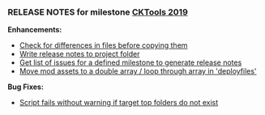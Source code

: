 ### RELEASE NOTES for milestone [CKTools 2019](https://github.com/SkyrimLL/CKTools/milestone/1?closed=1) 
**Enhancements:** 
- [Check for differences in files before copying them](https://github.com/SkyrimLL/CKTools/issues/6)
- [Write release notes to project folder](https://github.com/SkyrimLL/CKTools/issues/5)
- [Get list of issues for a defined milestone to generate release notes](https://github.com/SkyrimLL/CKTools/issues/3)
- [Move mod assets to a double array / loop through array in 'deployfiles'](https://github.com/SkyrimLL/CKTools/issues/1)

**Bug Fixes:** 
- [Script fails without warning if target top folders do not exist](https://github.com/SkyrimLL/CKTools/issues/4)


